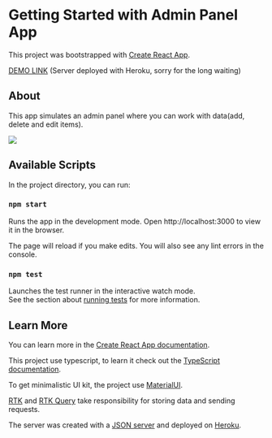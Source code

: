 # Getting Started with Admin Panel App

This project was bootstrapped with [Create React App](https://github.com/facebook/create-react-app).  

[DEMO LINK](https://dffuqp.github.io/admin-panel-test-task/) (Server deployed with Heroku, sorry for the long waiting)

## About
This app simulates an admin panel where you can work with data(add, delete and edit items).

![](https://cdn.discordapp.com/attachments/481837341942611969/1028566838830977064/unknown_1.png)


## Available Scripts

In the project directory, you can run:

### `npm start`

Runs the app in the development mode. Open http://localhost:3000 to view it in the browser.

The page will reload if you make edits. You will also see any lint errors in the console.

### `npm test`

Launches the test runner in the interactive watch mode.\
See the section about [running tests](https://facebook.github.io/create-react-app/docs/running-tests) for more information.

## Learn More

You can learn more in the [Create React App documentation](https://facebook.github.io/create-react-app/docs/getting-started).

This project use typescript, to learn it check out the [TypeScript documentation](https://www.typescriptlang.org).

To get minimalistic UI kit, the project use [MaterialUI](https://mui.com/material-ui/getting-started/overview/).

[RTK](https://redux-toolkit.js.org/) and [RTK Query](https://redux-toolkit.js.org/rtk-query/overview) take responsibility for storing data and sending requests.

The server was created with a [JSON server](https://www.npmjs.com/package/json-server) and deployed on [Heroku](www.heroku.com).

